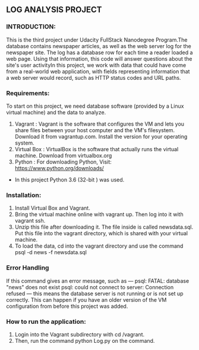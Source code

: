 ## **LOG ANALYSIS PROJECT**
### **INTRODUCTION:**
This is the third project under Udacity FullStack Nanodegree Program.The database contains newspaper articles, as well as the web server log for the newspaper site. The log has a database row for each time a reader loaded a web page. Using that information, this code will answer questions about the site's user activityIn this project, we work with data that could have come from a real-world web application, with fields representing information that a web server would record, such as HTTP status codes and URL paths.

### Requirements:
To start on this project, we need database software (provided by a Linux virtual machine) and the data to analyze.
1. Vagrant : Vagrant is the software that configures the VM and lets you share files between your host computer and the VM's filesystem. Download it from vagrantup.com. Install the version for your operating system.
2. Virtual Box : VirtualBox is the software that actually runs the virtual machine. Download from virtualbox.org 
3. Python : For downloading Python, Visit: https://www.python.org/downloads/
- In this project Python 3.6 (32-bit ) was used.

### Installation:
1. Install Virtual Box and Vagrant.
2. Bring the virtual machine online with vagrant up. Then log into it with vagrant ssh.
3. Unzip this file after downloading it. The file inside is called newsdata.sql. Put this file into the vagrant directory, which is shared with your virtual machine.
4. To load the data, cd into the vagrant directory and use the command psql -d news -f newsdata.sql

### Error Handling
If this command gives an error message, such as —
psql: FATAL: database "news" does not exist
psql: could not connect to server: Connection refused
— this means the database server is not running or is not set up correctly. This can happen if you have an older version of the VM configuration from before this project was added. 

### How to run the application:
1. Login into the Vagrant subdirectory with cd /vagrant.
2. Then, run the command python Log.py on the command.

